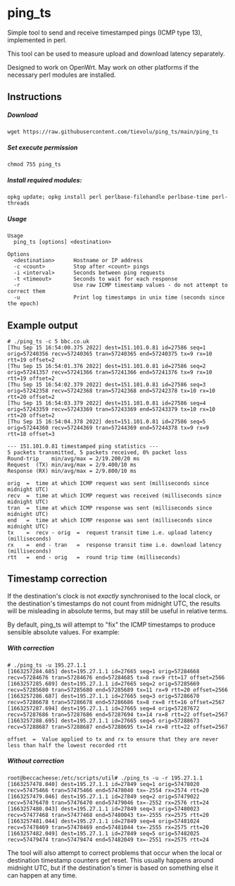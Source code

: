 # ping_ts
Simple tool to send and receive timestamped pings (ICMP type 13), implemented in perl.

This tool can be used to measure upload and download latency separately.

Designed to work on OpenWrt. May work on other platforms if the necessary perl modules are installed.

## Instructions

##### Download
```
wget https://raw.githubusercontent.com/tievolu/ping_ts/main/ping_ts
```

##### Set execute permission
```
chmod 755 ping_ts
```

##### Install required modules:
```
opkg update; opkg install perl perlbase-filehandle perlbase-time perl-threads
```

##### Usage
```
Usage
  ping_ts [options] <destination>

Options
  <destination>      Hostname or IP address
  -c <count>         Stop after <count> pings
  -i <interval>      Seconds between ping requests
  -t <timeout>       Seconds to wait for each response
  -r                 Use raw ICMP timestamp values - do not attempt to correct them
  -u                 Print log timestamps in unix time (seconds since the epoch)
```

## Example output
```
# ./ping_ts -c 5 bbc.co.uk
[Thu Sep 15 16:54:00.375 2022] dest=151.101.0.81 id=27586 seq=1 orig=57240356 recv=57240365 tran=57240365 end=57240375 tx=9 rx=10 rtt=19 offset=2
[Thu Sep 15 16:54:01.376 2022] dest=151.101.0.81 id=27586 seq=2 orig=57241357 recv=57241366 tran=57241366 end=57241376 tx=9 rx=10 rtt=19 offset=2
[Thu Sep 15 16:54:02.379 2022] dest=151.101.0.81 id=27586 seq=3 orig=57242358 recv=57242368 tran=57242368 end=57242378 tx=10 rx=10 rtt=20 offset=2
[Thu Sep 15 16:54:03.379 2022] dest=151.101.0.81 id=27586 seq=4 orig=57243359 recv=57243369 tran=57243369 end=57243379 tx=10 rx=10 rtt=20 offset=2
[Thu Sep 15 16:54:04.378 2022] dest=151.101.0.81 id=27586 seq=5 orig=57244360 recv=57244369 tran=57244369 end=57244378 tx=9 rx=9 rtt=18 offset=3

--- 151.101.0.81 timestamped ping statistics ---
5 packets transmitted, 5 packets received, 0% packet loss
Round-trip    min/avg/max = 2/19.200/20 ms
Request  (TX) min/avg/max = 2/9.400/10 ms
Response (RX) min/avg/max = 2/9.800/10 ms
```

```
orig  =  time at which ICMP request was sent (milliseconds since midnight UTC)
recv  =  time at which ICMP request was received (milliseconds since midnight UTC)
tran  =  time at which ICMP response was sent (milliseconds since midnight UTC)
end   =  time at which ICMP response was sent (milliseconds since midnight UTC)
tx    =  recv - orig  =  request transit time i.e. upload latency (milliseconds)
rx    =  end - tran   =  response transit time i.e. download latency (milliseconds)
rtt   =  end - orig   =  round trip time (milliseconds)
```

## Timestamp correction
If the destination's clock is not _exactly_ synchronised to the local clock, or the destination's timestamps do not count from midnight UTC, the results will be misleading in absolute terms, but may still be useful in relative terms.

By default, ping_ts will attempt to "fix" the ICMP timestamps to produce sensible absolute values. For example:

##### With correction
```
# ./ping_ts -u 195.27.1.1
[1663257284.685] dest=195.27.1.1 id=27665 seq=1 orig=57284668 recv=57284676 tran=57284676 end=57284685 tx=8 rx=9 rtt=17 offset=2566
[1663257285.689] dest=195.27.1.1 id=27665 seq=2 orig=57285669 recv=57285680 tran=57285680 end=57285689 tx=11 rx=9 rtt=20 offset=2566
[1663257286.687] dest=195.27.1.1 id=27665 seq=3 orig=57286670 recv=57286678 tran=57286678 end=57286686 tx=8 rx=8 rtt=16 offset=2567
[1663257287.694] dest=195.27.1.1 id=27665 seq=4 orig=57287672 recv=57287686 tran=57287686 end=57287694 tx=14 rx=8 rtt=22 offset=2567
[1663257288.695] dest=195.27.1.1 id=27665 seq=5 orig=57288673 recv=57288687 tran=57288687 end=57288695 tx=14 rx=8 rtt=22 offset=2567
```
```
offset  =  Value applied to tx and rx to ensure that they are never less than half the lowest recorded rtt
```
##### Without correction
```
root@beccacheese:/etc/scripts/util# ./ping_ts -u -r 195.27.1.1
[1663257478.040] dest=195.27.1.1 id=27849 seq=1 orig=57478020 recv=57475466 tran=57475466 end=57478040 tx=-2554 rx=2574 rtt=20
[1663257479.046] dest=195.27.1.1 id=27849 seq=2 orig=57479022 recv=57476470 tran=57476470 end=57479046 tx=-2552 rx=2576 rtt=24
[1663257480.043] dest=195.27.1.1 id=27849 seq=3 orig=57480023 recv=57477468 tran=57477468 end=57480043 tx=-2555 rx=2575 rtt=20
[1663257481.044] dest=195.27.1.1 id=27849 seq=4 orig=57481024 recv=57478469 tran=57478469 end=57481044 tx=-2555 rx=2575 rtt=20
[1663257482.049] dest=195.27.1.1 id=27849 seq=5 orig=57482025 recv=57479474 tran=57479474 end=57482049 tx=-2551 rx=2575 rtt=24
```
The tool will also attempt to correct problems that occur when the local or destination timestamp counters get reset. This usually happens around midnight UTC, but if the destination's timer is based on something else it can happen at any time.
